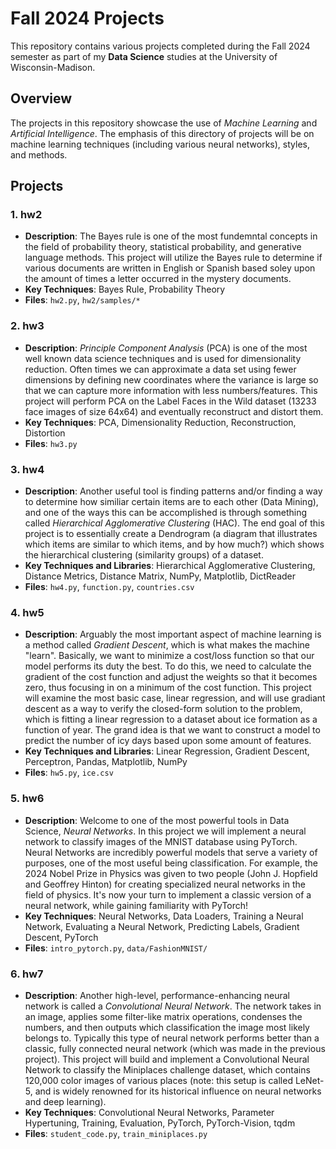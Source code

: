 # Fall 2024 Projects

This repository contains various projects completed during the Fall 2024 semester as part of my **Data Science** studies at the University of Wisconsin-Madison.

## Overview

The projects in this repository showcase the use of *Machine Learning* and *Artificial Intelligence*. The emphasis of this directory of projects will be on machine learning techniques (including various neural networks), styles, and methods.

## Projects

### 1. hw2
- **Description**: The Bayes rule is one of the most fundemntal concepts in the field of probability theory, statistical probability, and generative language methods. This project will utilize the Bayes rule to determine if various documents are written in English or Spanish based soley upon the amount of times a letter occurred in the mystery documents.
- **Key Techniques**: Bayes Rule, Probability Theory
- **Files**: `hw2.py`, `hw2/samples/*`

### 2. hw3
- **Description**: *Principle Component Analysis* (PCA) is one of the most well known data science techniques and is used for dimensionality reduction. Often times we can approximate a data set using fewer dimensions by defining new coordinates where the variance is large so that we can capture more information with less numbers/features. This project will perform PCA on the Label Faces in the Wild dataset (13233 face images of size 64x64) and eventually reconstruct and distort them.
- **Key Techniques**: PCA, Dimensionality Reduction, Reconstruction, Distortion
- **Files**: `hw3.py`

### 3. hw4
- **Description**: Another useful tool is finding patterns and/or finding a way to determine how similiar certain items are to each other (Data Mining), and one of the ways this can be accomplished is through something called *Hierarchical Agglomerative Clustering* (HAC). The end goal of this project is to essentially create a Dendrogram (a diagram that illustrates which items are similar to which items, and by how much?) which shows the hierarchical clustering (similarity groups) of a dataset.
- **Key Techniques and Libraries**: Hierarchical Agglomerative Clustering, Distance Metrics, Distance Matrix, NumPy, Matplotlib, DictReader
- **Files**: `hw4.py`, `function.py`, `countries.csv`

### 4. hw5
- **Description**: Arguably the most important aspect of machine learning is a method called *Gradient Descent*, which is what makes the machine "learn". Basically, we want to minimize a cost/loss function so that our model performs its duty the best. To do this, we need to calculate the gradient of the cost function and adjust the weights so that it becomes zero, thus focusing in on a minimum of the cost function. This project will examine the most basic case, linear regression, and will use gradiant descent as a way to verify the closed-form solution to the problem, which is fitting a linear regression to a dataset about ice formation as a function of year. The grand idea is that we want to construct a model to predict the number of icy days based upon some amount of features.
- **Key Techniques and Libraries**: Linear Regression, Gradient Descent, Perceptron, Pandas, Matplotlib, NumPy 
- **Files**: `hw5.py`, `ice.csv`

### 5. hw6
- **Description**: Welcome to one of the most powerful tools in Data Science, *Neural Networks*. In this project we will implement a neural network to classify images of the MNIST database using PyTorch. Neural Networks are incredibly powerful models that serve a variety of purposes, one of the most useful being classification. For example, the 2024 Nobel Prize in Physics was given to two people (John J. Hopfield and Geoffrey Hinton) for creating specialized neural networks in the field of physics. It's now your turn to implement a classic version of a neural network, while gaining familiarity with PyTorch!
- **Key Techniques**: Neural Networks, Data Loaders, Training a Neural Network, Evaluating a Neural Network, Predicting Labels, Gradient Descent, PyTorch
- **Files**: `intro_pytorch.py`, `data/FashionMNIST/`

### 6. hw7
- **Description**: Another high-level, performance-enhancing neural network is called a *Convolutional Neural Network*. The network takes in an image, applies some filter-like matrix operations, condenses the numbers, and then outputs which classification the image most likely belongs to. Typically this type of neural network performs better than a classic, fully connected neural network (which was made in the previous project). This project will build and implement a Convolutional Neural Network to classify the Miniplaces challenge dataset, which contains 120,000 color images of various places (note: this setup is called LeNet-5, and is widely renowned for its historical influence on neural networks and deep learning).
- **Key Techniques**: Convolutional Neural Networks, Parameter Hypertuning, Training, Evaluation, PyTorch, PyTorch-Vision, tqdm
- **Files**: `student_code.py`, `train_miniplaces.py`
